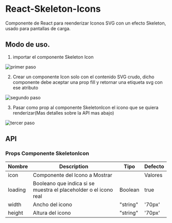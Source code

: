 # React-Skeleton-Icons

Componente de React para reenderizar Iconos SVG con un efecto Skeleton, usado para pantallas de carga.

## Modo de uso.

1. importar el componente Skeleton Icon

![primer paso](https://res.cloudinary.com/dnqpdfr5r/image/upload/v1622581322/skeleton%20icons/primer_paso_skeleton_icons_hqcbn0.png)

2. Crear un componente Icon solo con el contenido SVG crudo, dicho componente debe aceptar una prop fill y retornar una etiqueta svg con ese atributo

![segundo paso](https://res.cloudinary.com/dnqpdfr5r/image/upload/v1622581321/skeleton%20icons/segundo_paso_skeleton_icons_ryku76.png)

3. Pasar como prop al componente SkeletonIcon el icono que se quiera renderizar(Mas detalles sobre la API mas abajo)

![tercer paso](https://res.cloudinary.com/dnqpdfr5r/image/upload/v1622581321/skeleton%20icons/tercer_paso_skeleton_icons_ngftqf.png)

## API

### Props Componente SkeletonIcon

| Nombre      | Description                          | Tipo        | Defecto     |
| ----------- | ------------------------------------ | ----------- | ----------- |
| icon        | Componente del Icono a Mostrar       | <Icon />    | Valores     |
| loading     | Booleano que indica si se muestra el placeholder o el icono real |  Boolean           | true     |
| width     | Ancho del icono |  "string"           | '70px'     |
| height     | Altura del icono |  "string"           | '70px'     |
